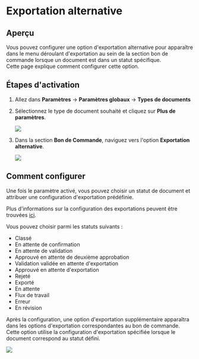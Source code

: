 # Exportation alternative

## Aperçu

Vous pouvez configurer une option d'exportation alternative pour apparaître dans le menu déroulant d'exportation au sein de la section bon de commande lorsque un document est dans un statut spécifique.\
Cette page explique comment configurer cette option.

## Étapes d'activation

1. Allez dans **Paramètres** -> **Paramètres globaux** -> **Types de documents**
2.  Sélectionnez le type de document souhaité et cliquez sur **Plus de paramètres**.

    ![](https://docs.docbits.com/~gitbook/image?url=https%3A%2F%2F578966019-files.gitbook.io%2F%7E%2Ffiles%2Fv0%2Fb%2Fgitbook-x-prod.appspot.com%2Fo%2Fspaces%252FT2n2w4uDCJvv7CJ5zrdk%252Fuploads%252FZSKdVhneopjjzzIBnbax%252Fpo_settings_1.png%3Falt%3Dmedia%26token%3Dab57e25e-9c6a-4273-b21b-ae328579839c\&width=768\&dpr=4\&quality=100\&sign=29a04f7d\&sv=2)
3.  Dans la section **Bon de Commande**, naviguez vers l'option **Exportation alternative**.

    ![](https://docs.docbits.com/~gitbook/image?url=https%3A%2F%2F578966019-files.gitbook.io%2F%7E%2Ffiles%2Fv0%2Fb%2Fgitbook-x-prod.appspot.com%2Fo%2Fspaces%252FT2n2w4uDCJvv7CJ5zrdk%252Fuploads%252F8kVaJLFQJemDjEzDZUdX%252Fpo_settings_alternate_export_1.png%3Falt%3Dmedia%26token%3Dfb56d11a-f8f3-4e01-8653-4a08ea5beac2\&width=768\&dpr=4\&quality=100\&sign=71b4c75\&sv=2)

## Comment configurer

Une fois le paramètre activé, vous pouvez choisir un statut de document et attribuer une configuration d'exportation prédéfinie.

Plus d'informations sur la configuration des exportations peuvent être trouvées [ici](../../../../document-processing/export.md).

Vous pouvez choisir parmi les statuts suivants :

* Classé
* En attente de confirmation
* En attente de validation
* Approuvé en attente de deuxième approbation
* Validation validée en attente d'exportation
* Approuvé en attente d'exportation
* Rejeté
* Exporté
* En attente
* Flux de travail
* Erreur
* En révision

Après la configuration, une option d'exportation supplémentaire apparaîtra dans les options d'exportation correspondantes au bon de commande. Cette option utilise la configuration d'exportation spécifiée lorsque le document correspond au statut défini.

![](https://docs.docbits.com/~gitbook/image?url=https%3A%2F%2F578966019-files.gitbook.io%2F%7E%2Ffiles%2Fv0%2Fb%2Fgitbook-x-prod.appspot.com%2Fo%2Fspaces%252FT2n2w4uDCJvv7CJ5zrdk%252Fuploads%252FRiWDfk8lO8FDpaNuLRf8%252Fpo_settings_alternate_export_2.png%3Falt%3Dmedia%26token%3D9b3a7f8a-05eb-44d0-b382-c37152d1d602\&width=768\&dpr=4\&quality=100\&sign=67223197\&sv=2)
